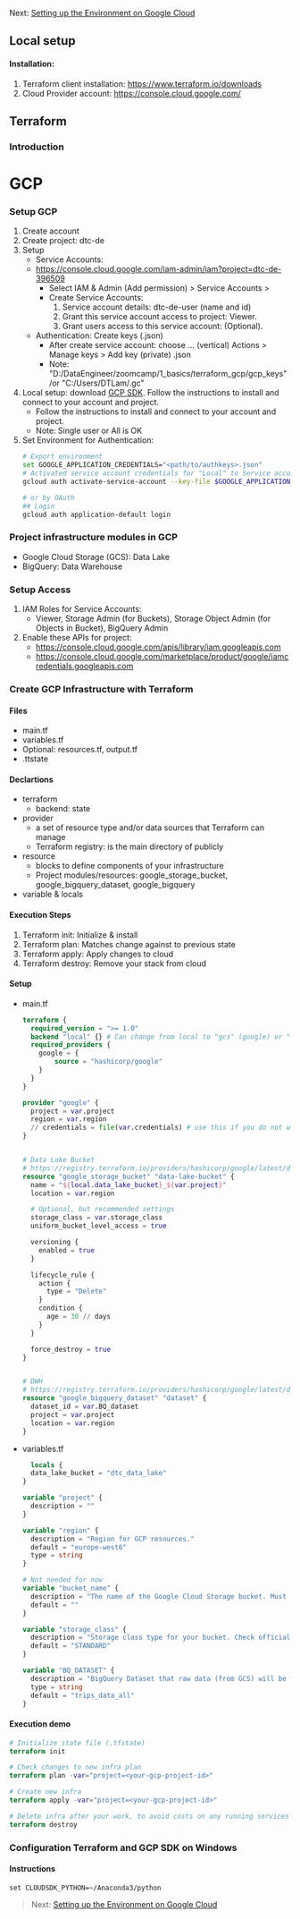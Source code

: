 Next: [Setting up the Environment on Google Cloud](env_setup.md)

## Local setup
#### Installation:
1. Terraform client installation: https://www.terraform.io/downloads
2. Cloud Provider account: https://console.cloud.google.com/

## Terraform
### Introduction


# GCP
### Setup GCP
1. Create account
2. Create project: dtc-de
3. Setup
   * Service Accounts:
   * https://console.cloud.google.com/iam-admin/iam?project=dtc-de-396509
     * Select IAM & Admin (Add permission) > Service Accounts >
     * Create Service Accounts:
       1. Service account details: dtc-de-user (name and id)
       2. Grant this service account access to project: Viewer.
       3. Grant users access to this service account: (Optional).
   * Authentication: Create keys (.json)
     * After create service account: choose ... (vertical) Actions > Manage keys > Add key (private) .json
     * Note: "D:/DataEngineer/zoomcamp/1_basics/terraform_gcp/gcp_keys" /or "C:/Users/DTLam/.gc"
4. Local setup: download [GCP SDK](https://cloud.google.com/sdk/docs/install-sdk). Follow the instructions to install and connect to your account and project.
   * Follow the instructions to install and connect to your account and project.
   * Note: Single user or All is OK
5. Set Environment for Authentication:
   ```bash
   # Export environment
   set GOOGLE_APPLICATION_CREDENTIALS="<path/to/authkeys>.json"
   # Activated service account credentials for "Local" to Service account GCP, can interactive with terraform
   gcloud auth activate-service-account --key-file $GOOGLE_APPLICATION_CREDENTIALS

   # or by OAuth
   ## Login
   gcloud auth application-default login
   ```

### Project infrastructure modules in GCP
* Google Cloud Storage (GCS): Data Lake
* BigQuery: Data Warehouse

### Setup Access
1. IAM Roles for Service Accounts:
   * Viewer, Storage Admin (for Buckets), Storage Object Admin (for Objects in Bucket), BigQuery Admin
2. Enable these APIs for project:
   * https://console.cloud.google.com/apis/library/iam.googleapis.com
   * https://console.cloud.google.com/marketplace/product/google/iamcredentials.googleapis.com

### Create GCP Infrastructure with Terraform

#### Files
* main.tf
* variables.tf
* Optional: resources.tf, output.tf
* .ttstate

#### Declartions
* terraform
  * backend: state
* provider
  * a set of resource type and/or data sources that Terraform can manage
  * Terraform registry: is the main directory of publicly
* resource
  * blocks to define components of your infrastructure
  * Project modules/resources: google_storage_bucket, google_bigquery_dataset, google_bigquery
* variable & locals

#### Execution Steps
1. Terraform init: Initialize & install
2. Terraform plan: Matches change against to previous state
3. Terraform apply: Apply changes to cloud
4. Terraform destroy: Remove your stack from cloud

#### Setup
* main.tf
  ```terraform
  terraform {
    required_version = ">= 1.0"
    backend "local" {} # Can change from local to "gcs" (google) or "s3" (aws)
    required_providers {
      google = {
          source = "hashicorp/google"
      }
    }
  }
  
  provider "google" {
    project = var.project
    region = var.region
    // credentials = file(var.credentials) # use this if you do not want to set env-var GOOGLE_APPLICATION_CREDENTIALS
  }
  
  
  # Data Lake Bucket
  # https://registry.terraform.io/providers/hashicorp/google/latest/docs/resources/storage_bucket
  resource "google_storage_bucket" "data-lake-bucket" {
    name = "${local.data_lake_bucket}_${var.project}"
    location = var.region
  
    # Optional, but recommended settings
    storage_class = var.storage_class
    uniform_bucket_level_access = true
  
    versioning {
      enabled = true
    }
  
    lifecycle_rule {
      action {
        type = "Delete"
      }
      condition {
        age = 30 // days
      }
    }
  
    force_destroy = true
  }
  
  
  # DWH
  # https://registry.terraform.io/providers/hashicorp/google/latest/docs/resources/bigquery_dataset
  resource "google_bigquery_dataset" "dataset" {
    dataset_id = var.BQ_dataset
    project = var.project
    location = var.region
  }
  ```

* variables.tf
  ```terraform
    locals {
    data_lake_bucket = "dtc_data_lake"
  }
  
  variable "project" {
    description = ""
  }
  
  variable "region" {
    description = "Region for GCP resources."
    default = "europe-west6"
    type = string
  }
  
  # Not needed for now
  variable "bucket_name" {
    description = "The name of the Google Cloud Storage bucket. Must be globally unique."
    default = ""
  }
  
  variable "storage_class" {
    description = "Storage class type for your bucket. Check official docs for more info."
    default = "STANDARD"
  }
  
  variable "BQ_DATASET" {
    description = "BigQuery Dataset that raw data (from GCS) will be written to"
    type = string
    default = "trips_data_all"
  }
  ```

#### Execution demo
```terraform shell
# Initialize state file (.tfstate)
terraform init

# Check changes to new infra plan
terraform plan -var="project=<your-gcp-project-id>"

# Create new infra
terraform apply -var="project=<your-gcp-project-id>"

# Delete infra after your work, to avoid costs on any running services
terraform destroy
```

### Configuration Terraform and GCP SDK on Windows
#### Instructions
```set CLOUDSDK_PYTHON=~/Anaconda3/python```
>Next: [Setting up the Environment on Google Cloud](env_setup.md)
